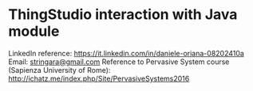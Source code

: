 # ThingStudio interaction with Java module

LinkedIn reference: https://it.linkedin.com/in/daniele-oriana-08202410a
Email: stringara@gmail.com
Reference to Pervasive System course (Sapienza University of Rome): http://ichatz.me/index.php/Site/PervasiveSystems2016
